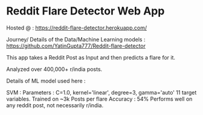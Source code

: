 # Reddit Flare Detector Web App

Hosted @ : https://reddit-flare-detector.herokuapp.com/

Journey/ Details of the Data/Machine Learning models : https://github.com/YatinGupta777/Reddit-flare-detector

This app takes a Reddit Post as Input and then predicts a flare for it. 

Analyzed over 400,000+ r/india posts.

Details of ML model used here :

SVM : Parameters : C=1.0, kernel='linear', degree=3, gamma='auto'
11 target variables.
Trained on ~3k Posts per flare
Accuracy : 54%
Performs well on any reddit post, not necessarily r/india.
